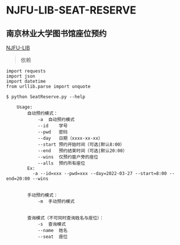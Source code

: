# NJFU-LIB-SEAT-RESERVE
## 南京林业大学图书馆座位预约

[NJFU-LIB](https://lib.njfu.edu.cn/DFS//template/968//images/logonew.png)

> 依赖

    import requests
    import json
    import datetime
    from urllib.parse import unquote

```shell
$ python SeatReserve.py --help
```

```shell
	Usage:
		自动预约模式：
			-a	自动预约模式
			--id	学号
			--pwd	密码
			--day	日期（xxxx-xx-xx）
			--start	预约开始时间（可选|默认8:00）
			--end	预约结束时间（可选|默认20:00）
			--wins	仅预约窗户旁的座位
			--alls	预约所有座位
		Ex:
		  -a --id=xxx --pwd=xxx --day=2022-03-27 --start=8:00 --end=20:00 --wins


		手动预约模式：
			-m	手动预约模式


		查询模式（不可同时查询姓名与座位）：
			-s	查询模式
			--name	姓名
			--seat	座位
```
